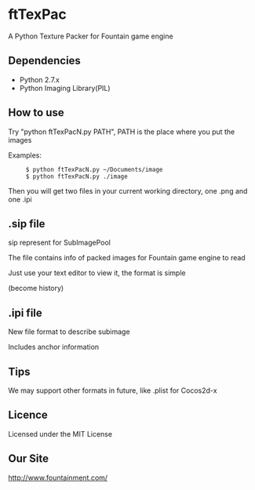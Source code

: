 ftTexPac
========

A Python Texture Packer for Fountain game engine

Dependencies
------------

- Python 2.7.x
- Python Imaging Library(PIL)

How to use
----------

Try "python ftTexPacN.py PATH", PATH is the place where you put the images

Examples:

         $ python ftTexPacN.py ~/Documents/image
         $ python ftTexPacN.py ./image

Then you will get two files in your current working directory, one .png and one .ipi

.sip file
---------

sip represent for SubImagePool

The file contains info of packed images for Fountain game engine to read

Just use your text editor to view it, the format is simple

(become history)

.ipi file
---------

New file format to describe subimage

Includes anchor information

Tips
----

We may support other formats in future, like .plist for Cocos2d-x

Licence
-------

Licensed under the MIT License

Our Site
--------

http://www.fountainment.com/
